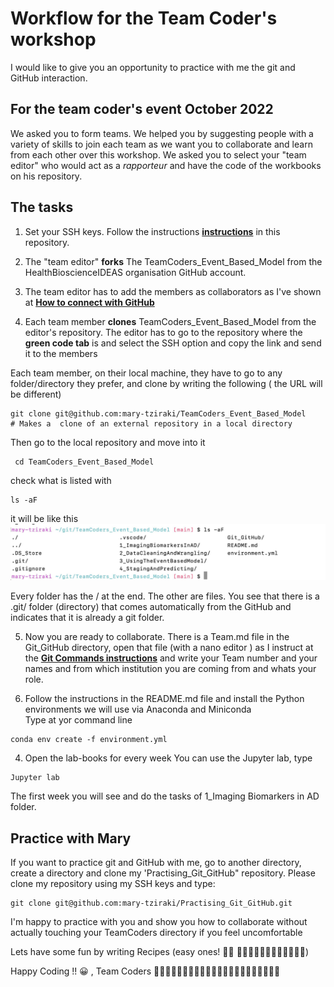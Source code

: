 # Workflow for the Team Coder's workshop 
I would like to give you an opportunity to practice with me the git and GitHub interaction.

## For the team coder's event October 2022
We asked you to form teams. We helped you by suggesting people with a variety of skills to join each team as we want you to collaborate and learn from each other over this workshop.
We asked you to select your "team editor" who would act as a *rapporteur* and have the code of the workbooks on his repository.  

## The tasks
1. Set your SSH keys. Follow the instructions [**instructions**](set_SSH_keys.md) in this repository.

2. The "team editor" **forks** The TeamCoders_Event_Based_Model from the HealthBioscienceIDEAS organisation GitHub account. 

3. The team editor has to add the members as collaborators as I've shown at [**How to connect with GitHub**](Connect_git_local_with_GitHub.md) 

4. Each team member **clones** TeamCoders_Event_Based_Model  from the editor's repository. 
The editor has to go to the repository where the **green code tab** is and select the SSH option and copy the link and send it to the members 

Each team member, on their local machine, they have to go to any folder/directory they prefer, and clone by writing the following ( the URL will be different)
```
git clone git@github.com:mary-tziraki/TeamCoders_Event_Based_Model 
# Makes a  clone of an external repository in a local directory

```
Then go to the local repository and move into it

```
 cd TeamCoders_Event_Based_Model
 ```
 check what is listed with 
 ```
 ls -aF
 ```
 it will be like this
 ![teamcoders_tree](./fig/TeamCoder_repo_structure.jpg)

 Every folder has the / at the end. The other are files.
 You see that there is a .git/ folder (directory) that comes automatically from the GitHub and indicates that it is already  a git folder.

5. Now you are ready to collaborate. There is a Team.md file in the Git_GitHub directory, open that file (with a nano editor ) as I instruct at the [**Git Commands instructions**](git_command_line.md) and write your Team number and your names and from which institution you are coming from and whats your role.


5. Follow the instructions in the README.md file and install the Python environments we will use via Anaconda and Miniconda  
Type at yor command line 

```
conda env create -f environment.yml
```

4. Open the lab-books for every week 
You can use the Jupyter lab, type
```
Jupyter lab
```
The first week you will see and do the tasks of 1_Imaging Biomarkers in AD folder.



## **Practice with Mary**

If you want to practice git and GitHub with me, go to another directory, create a directory and clone my 'Practising_Git_GitHub" repository.  Please clone my repository using my SSH keys and type: 

```
git clone git@github.com:mary-tziraki/Practising_Git_GitHub.git
```

I'm happy to practice with you and show you how to collaborate without actually touching your TeamCoders directory if you feel uncomfortable 

Lets have some fun by writing Recipes (easy ones! 👩‍🍳 👩🏻‍🍳👩🏾‍🍳🧑🏻‍🍳🧑🏼‍🍳)

Happy Coding !! 😀 , Team Coders 👩‍💻👩🏽‍💻👩🏻‍💻👩‍💻🐼👨🏻‍💻👨‍💻👨🏽‍💻👨🏻‍💻

